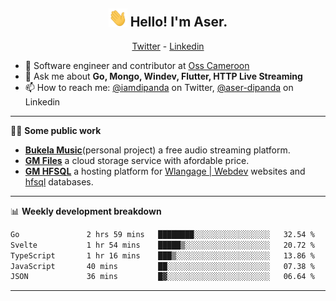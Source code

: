 <h2 align="center"> <img src="https://github.com/gabriel-TheCode/gabriel-TheCode/blob/master/gifs/Hi.gif" width="30px"> Hello! I'm Aser.</h2>
<p align="center">
  <a href="https://twitter.com/iamdipanda">Twitter</a> - 
  <a href="https://www.linkedin.com/in/aser-dipanda/">Linkedin</a>
</p>


- 🔭 Software engineer and contributor at [Oss Cameroon](https://github.com/osscameroon)
- 💬 Ask me about **Go, Mongo, Windev, Flutter, HTTP Live Streaming**
- 📫 How to reach me: [@iamdipanda](https://twitter.com/iamdipanda) on Twitter, [@aser-dipanda](https://www.linkedin.com/in/aser-dipanda/) on Linkedin

-------

👨‍💻 **Some public work**

- **[Bukela Music](https://music.bukela.co)**(personal project) a free audio streaming platform. 
- **[GM Files](https://gamesmania.io)** a cloud storage service with afordable price.
- **[GM HFSQL](https://gamesmania.io)** a hosting platform for [Wlangage | Webdev](https://pcsoft.fr/webdev/index.html) websites and [hfsql](https://pcsoft.fr/accueilpub/hfsql.htm) databases.
-------

📊 **Weekly development breakdown**

<!--START_SECTION:waka-->

```txt
Go               2 hrs 59 mins   ████████░░░░░░░░░░░░░░░░░   32.54 %
Svelte           1 hr 54 mins    █████▒░░░░░░░░░░░░░░░░░░░   20.72 %
TypeScript       1 hr 16 mins    ███▒░░░░░░░░░░░░░░░░░░░░░   13.86 %
JavaScript       40 mins         ██░░░░░░░░░░░░░░░░░░░░░░░   07.38 %
JSON             36 mins         █▓░░░░░░░░░░░░░░░░░░░░░░░   06.64 %
```

<!--END_SECTION:waka-->

-------
